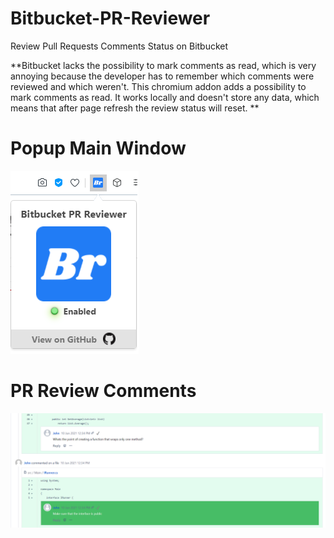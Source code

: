 # Bitbucket-PR-Reviewer
Review Pull Requests Comments Status on Bitbucket

**Bitbucket lacks the possibility to mark comments as read, which is very annoying because the developer has to remember which comments were reviewed and which weren't.
This chromium addon adds a possibility to mark comments as read. It works locally and doesn't store any data, which means that after page refresh the review status will reset.
**

# Popup Main Window
![Popup](Popup.png)

# PR Review Comments 
![PrReview](PrReview.png)
